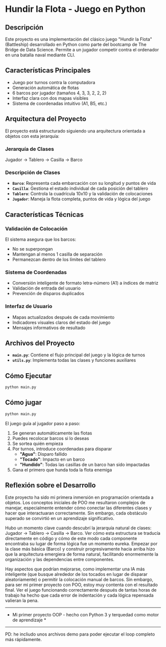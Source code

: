# Hundir la Flota - Juego en Python

## Descripción

Este proyecto es una implementación del clásico juego "Hundir la Flota" (Battleship) desarrollado en Python como parte del bootcamp de The Bridge de Data Science. Permite a un jugador competir contra el ordenador en una batalla naval mediante CLI.


## Características Principales

- Juego por turnos contra la computadora
- Generación automática de flotas
- 6 barcos por jugador (tamaños 4, 3, 3, 2, 2, 2)
- Interfaz clara con dos mapas visibles
- Sistema de coordenadas intuitivo (A1, B5, etc.)

## Arquitectura del Proyecto

El proyecto está estructurado siguiendo una arquitectura orientada a objetos con esta jerarquía:

### Jerarquía de Clases

Jugador → Tablero → Casilla → Barco

### Descripción de Clases

- **`Barco`**: Representa cada embarcación con su longitud y puntos de vida
- **`Casilla`**: Gestiona el estado individual de cada posición del tablero
- **`Tablero`**: Controla la cuadrícula 10x10 y la validación de colocaciones
- **`Jugador`**: Maneja la flota completa, puntos de vida y lógica del juego

## Características Técnicas 

### Validación de Colocación
El sistema asegura que los barcos:
- No se superpongan
- Mantengan al menos 1 casilla de separación
- Permanezcan dentro de los límites del tablero

### Sistema de Coordenadas
- Conversión inteligente de formato letra-número (A1) a índices de matriz
- Validación de entrada del usuario
- Prevención de disparos duplicados

### Interfaz de Usuario
- Mapas actualizados después de cada movimiento
- Indicadores visuales claros del estado del juego
- Mensajes informativos de resultado

## Archivos del Proyecto

- **`main.py`**: Contiene el flujo principal del juego y la lógica de turnos
- **`utils.py`**: Implementa todas las clases y funciones auxiliares

## Cómo Ejecutar

```bash
python main.py
```

## Cómo jugar

```bash
python main.py
```

El juego guía al jugador paso a paso:
1. Se generan automáticamente las flotas
2. Puedes recolocar barcos si lo deseas
3. Se sortea quién empieza
4. Por turnos, introduce coordenadas para disparar
    - **"Agua"**: Disparo fallido
    - **"Tocado"**: Impacto en un barco
    - **"Hundido"**: Todas las casillas de un barco han sido impactadas
5. Gana el primero que hunda toda la flota enemiga


## Reflexión sobre el Desarrollo

Este proyecto ha sido mi primera inmersión en programación orientada a objetos. Los conceptos iniciales de POO me resultaron complejos de manejar, especialmente entender cómo conectar las diferentes clases y hacer que interactuaran correctamente. Sin embargo, cada obstáculo superado se convirtió en un aprendizaje significativo.

Hubo un momento clave cuando descubrí la jerarquía natural de clases: Jugador → Tablero → Casilla → Barco. Ver cómo esta estructura se traducía directamente en código y cómo de este modo cada componente encontraba su lugar de forma lógica fue un momento eureka. Empezar por la clase más básica (Barco) y construir progresivamente hacia arriba hizo que la arquitectura emergiera de forma natural, facilitando enormemente la organización y las dependencias entre componentes.

Hay aspectos que podrían mejorarse, como implementar una IA más inteligente (que busque alrededor de los tocados en lugar de disparar aleatoriamente) o permitir la colocación manual de barcos. Sin embargo, para ser mi primer proyecto con POO, estoy muy contenta con el resultado final. Ver el juego funcionando correctamente después de tantas horas de trabajo ha hecho que cada error de indentación y cada lógica repensada valieran la pena.

---

* Mi primer proyecto OOP - hecho con Python 3 y terquedad como motor de aprendizaje *

---

PD: he incliudo unos archivos demo para poder ejecutar el loop completo más rápidamente.